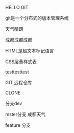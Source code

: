 HELLO   GIT

git是一个分布式的版本管理系统

天气晴朗

成都成都成都

HTML是超文本标记语言

CSS层叠样式表

testtesttest

GIT 远程仓库

CLONE

分支dev

mster分支 成都天气

feature 分支